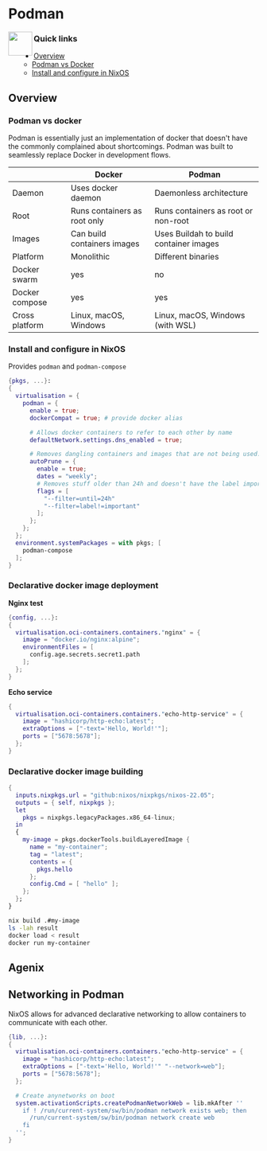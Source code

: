 # Podman
<img align="left" width="48" height="48" src="../data/images/logo_256x256.png">

### Quick links
* [Overview](#overview)
  * [Podman vs Docker](#podman-vs-docker)
  * [Install and configure in NixOS](#install-and-configure-in-nixos)

## Overview

### Podman vs docker
Podman is essentially just an implementation of docker that doesn't have the commonly complained 
about shortcomings. Podman was built to seamlessly replace Docker in development flows.

|                | Docker                         | Podman
| -------------- | ------------------------------ | ----------------------------------
| Daemon         | Uses docker daemon             | Daemonless architecture
| Root           | Runs containers as root only   | Runs containers as root or non-root 
| Images         | Can build containers images    | Uses Buildah to build container images
| Platform       | Monolithic                     | Different binaries
| Docker swarm   | yes                            | no
| Docker compose | yes                            | yes
| Cross platform | Linux, macOS, Windows          | Linux, macOS, Windows (with WSL)

### Install and configure in NixOS
Provides `podman` and `podman-compose`

```nix
{pkgs, ...}:
{
  virtualisation = {
    podman = {
      enable = true;
      dockerCompat = true; # provide docker alias

      # Allows docker containers to refer to each other by name
      defaultNetwork.settings.dns_enabled = true;

      # Removes dangling containers and images that are not being used. It won't remove any volumes by default
      autoPrune = {
        enable = true;
        dates = "weekly";
        # Removes stuff older than 24h and doesn't have the label important
        flags = [
          "--filter=until=24h"
          "--filter=label!=important"
        ];
      };
    };
  };
  environment.systemPackages = with pkgs; [
    podman-compose
  ];
}
```

### Declarative docker image deployment

**Nginx test**
```nix
{config, ...}:
{
  virtualisation.oci-containers.containers."nginx" = {
    image = "docker.io/nginx:alpine";
    environmentFiles = [
      config.age.secrets.secret1.path
    ];
  };
}
```

**Echo service**
```nix
{
  virtualisation.oci-containers.containers."echo-http-service" = {
    image = "hashicorp/http-echo:latest";
    extraOptions = ["-text='Hello, World!'"];
    ports = ["5678:5678"];
  };
}
```

### Declarative docker image building
```nix
{
  inputs.nixpkgs.url = "github:nixos/nixpkgs/nixos-22.05";
  outputs = { self, nixpkgs };
  let
    pkgs = nixpkgs.legacyPackages.x86_64-linux;
  in
  {
    my-image = pkgs.dockerTools.buildLayeredImage {
      name = "my-container";
      tag = "latest";
      contents = {
        pkgs.hello
      };
      config.Cmd = [ "hello" ];
    };
  };
}
```

```bash
nix build .#my-image
ls -lah result
docker load < result
docker run my-container
```

## Agenix


## Networking in Podman
NixOS allows for advanced declarative networking to allow containers to communicate with each other.

```nix
{lib, ...}:
{
  virtualisation.oci-containers.containers."echo-http-service" = {
    image = "hashicorp/http-echo:latest";
    extraOptions = ["-text='Hello, World!'" "--network=web"];
    ports = ["5678:5678"];
  };

  # Create anynetworks on boot
  system.activationScripts.createPodmanNetworkWeb = lib.mkAfter ''
    if ! /run/current-system/sw/bin/podman network exists web; then
      /run/current-system/sw/bin/podman network create web
    fi
  '';
}
```


<!-- 
vim: ts=2:sw=2:sts=2
-->
